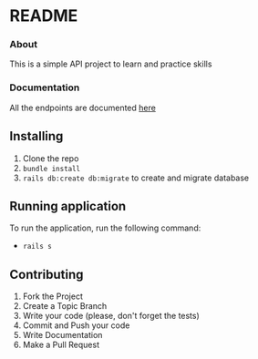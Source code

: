 # README

### About
This is a simple API project to learn and practice skills

### Documentation

All the endpoints are documented [here](https://bankapi12.docs.apiary.io/#)


## Installing

1. Clone the repo
2. `bundle install`
3. `rails db:create db:migrate` to create and migrate database

## Running application

To run the application, run the following command:

* `rails s`


## Contributing

1. Fork the Project
2. Create a Topic Branch
3. Write your code (please, don't forget the tests)
4. Commit and Push your code
5. Write Documentation
6. Make a Pull Request
